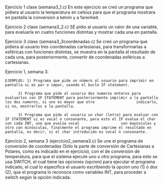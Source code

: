 Ejercicio 1 clase (semana3_1.c)
En este ejercicio se creó un programa que pidiera al usuario la temperatura en celsius para que el programa mostrara en pantalla la conversion a kelvin y a farenheit.

Ejercicio 2 clase (semana3_2.c)
SE pidio al usuario un valor de una variable, para evaluarla en cuatro funciones distintas y mostrar cada una en pantalla.

Ejercicio 3 clase (semana3_3coordenadas.c)
Se creó un programa que pidiera al usuario tres coordenadas cartesianas, para transformarlas a esféricas con funciones distintas, se muestra en la pantalla el resultado de cada una, para posteriormente, convertir de coordenadas esféricas a cartesianas.



Ejercicio 1, semana 3:

	EJEMPLOS: 1) Programa que pide un número al usuario para imprimir en pantalla si es par o impar, usando el bucle IF statement.

		  2) Programa que pide al usuario dos numeros enteros para evaluarlos con IF STATEMENT para posteriormente imprimir a la pantalla los dos numeros, si uno es mayor que otro 			      indicarlo, si no, mostrarlos a la pantalla.

		  3) Programa que pide al usuario un char (letra) para evaluar con IF STATEMENT si es vocal o consonante, para esto el IF evalua el char con cada INT, uno que evalúa vocal 			      con mayúsculas y otro con minúsculas, finalmente el programa imprime el resultado en pantalla, es decir, si el char introducido es vocal ó consonante.


Ejercicio 2, semana 3 (ejercicio2_semana3.c)
Se une el programa de conversión de coordenadas (Sólo la parte de conversión de Cartesianas a Polares, como es indicado en el ejercicio), con el de conversión de temperatura, para que el sistema ejecute uno u otro programa, para esto se usa SWITCH, el cual tiene las opciones (opcion) para ejecutar el programa indicado, el cual lo especifica el usuario escribiendo la opcion uno (1) ó dos (2), que el programa lo reconoce como variables INT, para proceder a switch según la opción indicada.



	

